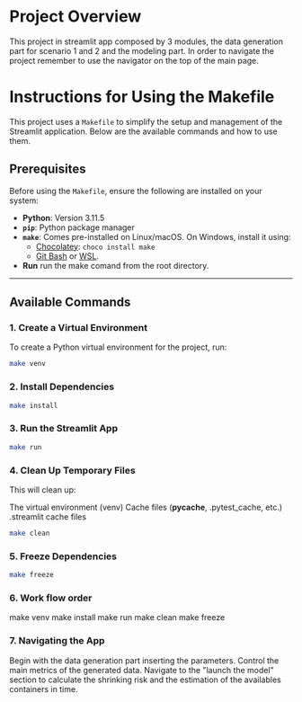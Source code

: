 # Project Overview
This project in streamlit app composed by 3 modules, the data generation part for scenario 1 and 2 and the modeling part.
In order to navigate the project remember to use the navigator on the top of the main page.


# Instructions for Using the Makefile

This project uses a `Makefile` to simplify the setup and management of the Streamlit application. Below are the available commands and how to use them.

## Prerequisites
Before using the `Makefile`, ensure the following are installed on your system:
- **Python**: Version 3.11.5
- **`pip`**: Python package manager
- **`make`**: Comes pre-installed on Linux/macOS. On Windows, install it using:
  - [Chocolatey](https://chocolatey.org/install): `choco install make`
  - [Git Bash](https://git-scm.com/) or [WSL](https://learn.microsoft.com/en-us/windows/wsl/install).
- **Run** run the make comand from the root directory.
---

## Available Commands

### 1. Create a Virtual Environment
To create a Python virtual environment for the project, run:
```bash
make venv
```
### 2. Install Dependencies
```bash
make install
```

### 3. Run the Streamlit App
```bash
make run
```
### 4. Clean Up Temporary Files
This will clean up:

The virtual environment (venv)
Cache files (__pycache__, .pytest_cache, etc.)
.streamlit cache files
```bash
make clean
```
### 5. Freeze Dependencies
```bash
make freeze
```

### 6. Work flow order 

make venv
make install
make run
make clean
make freeze

### 7. Navigating the App

Begin with the data generation part inserting the parameters.
Control the main metrics of the generated data. 
Navigate to the "launch the model" section to calculate the shrinking risk and the estimation of the availables containers in time. 